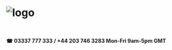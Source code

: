 # ![logo](https://goodhealthnaturally.com/img/logo-1637795175.jpg)
<!-- #[![name]([link to image on GH](https://goodhealthnaturally.com/img/logo-1637795175.jpg))]([link to your URL](https://goodhealthnaturally.com)) -->
<br>

<b>☎ 03337 777 333 / +44 203 746 3283  Mon-Fri 9am-5pm GMT<br>







<!-- :+1: :sparkles: :camel: :tada:
:rocket: :metal: :octocat: -->
